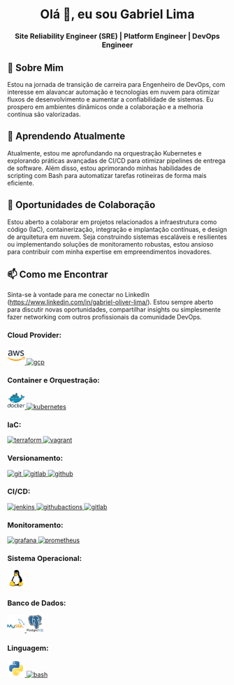 <h1 align="center">Olá 👋, eu sou Gabriel Lima</h1>
<h3 align="center">Site Reliability Engineer (SRE) | Platform Engineer | DevOps Engineer</h3>

## 👀 Sobre Mim
  Estou na jornada de transição de carreira para Engenheiro de DevOps, com interesse em alavancar automação e tecnologias em nuvem para otimizar fluxos de desenvolvimento e aumentar a confiabilidade de sistemas. Eu prospero em ambientes dinâmicos onde a colaboração e a melhoria contínua são valorizadas.

## 🌱 Aprendendo Atualmente
  Atualmente, estou me aprofundando na orquestração Kubernetes e explorando práticas avançadas de CI/CD para otimizar pipelines de entrega de software. Além disso, estou aprimorando minhas habilidades de scripting com Bash para automatizar tarefas rotineiras de forma mais eficiente.

## 💼 Oportunidades de Colaboração
  Estou aberto a colaborar em projetos relacionados a infraestrutura como código (IaC), containerização, integração e implantação contínuas, e design de arquitetura em nuvem. Seja construindo sistemas escaláveis e resilientes ou implementando soluções de monitoramento robustas, estou ansioso para contribuir com minha expertise em empreendimentos inovadores.

## 📫 Como me Encontrar
  Sinta-se à vontade para me conectar no LinkedIn (https://www.linkedin.com/in/gabriel-oliver-lima/). Estou sempre aberto para discutir novas oportunidades, compartilhar insights ou simplesmente fazer networking com outros profissionais da comunidade DevOps.

<h3 align="left">Cloud Provider:</h3>
<p align="left">
  <a href="https://aws.amazon.com" target="_blank" rel="noreferrer">
    <img src="https://raw.githubusercontent.com/devicons/devicon/master/icons/amazonwebservices/amazonwebservices-original-wordmark.svg" alt="aws" width="40" height="40"/>
  </a>
  <a href="https://cloud.google.com" target="_blank" rel="noreferrer">
    <img src="https://www.vectorlogo.zone/logos/google_cloud/google_cloud-icon.svg" alt="gcp" width="40" height="40"/>
  </a>
</p>

<h3 align="left">Container e Orquestração:</h3>
<p align="left">
  <a href="https://www.docker.com/" target="_blank" rel="noreferrer">
    <img src="https://raw.githubusercontent.com/devicons/devicon/master/icons/docker/docker-original-wordmark.svg" alt="docker" width="40" height="40"/>
  </a>
  <a href="https://kubernetes.io" target="_blank" rel="noreferrer">
    <img src="https://www.vectorlogo.zone/logos/kubernetes/kubernetes-icon.svg" alt="kubernetes" width="40" height="40"/>
  </a>
</p>

<h3 align="left">IaC:</h3>
<p align="left">
  <a href="https://www.terraform.io" target="_blank" rel="noreferrer">
    <img src="https://cdn.jsdelivr.net/gh/devicons/devicon@latest/icons/terraform/terraform-original.svg" alt="terraform" width="40" height="40"/>
  </a>
  <a href="https://www.vagrantup.com/" target="_blank" rel="noreferrer">
    <img src="https://www.vectorlogo.zone/logos/vagrantup/vagrantup-icon.svg" alt="vagrant" width="40" height="40"/>
  </a>
</p>

<h3 align="left">Versionamento:</h3>
<p align="left">
  <a href="https://git-scm.com/" target="_blank" rel="noreferrer">
    <img src="https://www.vectorlogo.zone/logos/git-scm/git-scm-icon.svg" alt="git" width="40" height="40"/>
  </a>
  <a href="https://about.gitlab.com/" target="_blank" rel="noreferrer">
    <img src="https://cdn.jsdelivr.net/gh/devicons/devicon@latest/icons/gitlab/gitlab-original.svg" alt="gitlab" width="40" height="40"/>
  </a>
  <a href="https://github.com/" target="_blank" rel="noreferrer">
    <img src="https://cdn.jsdelivr.net/gh/devicons/devicon@latest/icons/github/github-original.svg" alt="github" width="40" height="40"/>
  </a>
</p>

<h3 align="left">CI/CD:</h3>
<p align="left">
  <a href="https://www.jenkins.io" target="_blank" rel="noreferrer">
    <img src="https://www.vectorlogo.zone/logos/jenkins/jenkins-icon.svg" alt="jenkins" width="40" height="40"/>
  </a>
  <a href="https://github.com/features/actions" target="_blank" rel="noreferrer">
    <img src="https://cdn.jsdelivr.net/gh/devicons/devicon@latest/icons/githubactions/githubactions-original.svg" alt="githubactions" width="40" height="40"/>
  </a>
  <a href="https://about.gitlab.com/" target="_blank" rel="noreferrer">
    <img src="https://cdn.jsdelivr.net/gh/devicons/devicon@latest/icons/gitlab/gitlab-original.svg" alt="gitlab" width="40" height="40"/>
  </a>
</p>

<h3 align="left">Monitoramento:</h3>
<p align="left">
  <a href="https://grafana.com" target="_blank" rel="noreferrer">
    <img src="https://www.vectorlogo.zone/logos/grafana/grafana-icon.svg" alt="grafana" width="40" height="40"/>
  </a>
  <a href="https://prometheus.io/" target="_blank" rel="noreferrer">
    <img src="https://cdn.jsdelivr.net/gh/devicons/devicon@latest/icons/prometheus/prometheus-original.svg" alt="prometheus" width="40" height="40"/>
  </a>
</p>

<h3 align="left">Sistema Operacional:</h3>
<p align="left">
  <a href="https://www.linux.org/" target="_blank" rel="noreferrer">
    <img src="https://raw.githubusercontent.com/devicons/devicon/master/icons/linux/linux-original.svg" alt="linux" width="40" height="40"/>
  </a>
</p>

<h3 align="left">Banco de Dados:</h3>
<p align="left">
  <a href="https://www.mysql.com/" target="_blank" rel="noreferrer">
    <img src="https://raw.githubusercontent.com/devicons/devicon/master/icons/mysql/mysql-original-wordmark.svg" alt="mysql" width="40" height="40"/>
  </a>
  <a href="https://www.postgresql.org" target="_blank" rel="noreferrer">
    <img src="https://raw.githubusercontent.com/devicons/devicon/master/icons/postgresql/postgresql-original-wordmark.svg" alt="postgresql" width="40" height="40"/>
  </a>
</p>

<h3 align="left">Linguagem:</h3>
<p align="left">
  <a href="https://www.python.org" target="_blank" rel="noreferrer">
    <img src="https://raw.githubusercontent.com/devicons/devicon/master/icons/python/python-original.svg" alt="python" width="40" height="40"/>
  </a>
  <a href="https://www.gnu.org/software/bash/" target="_blank" rel="noreferrer">
    <img src="https://cdn.jsdelivr.net/gh/devicons/devicon@latest/icons/bash/bash-original.svg" alt="bash" width="40" height="40"/>
  </a>
</p>

  




